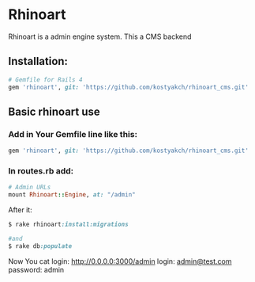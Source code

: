 # Rhinoart

Rhinoart is a admin engine system. This a CMS backend

## Installation:

``` ruby
# Gemfile for Rails 4
gem 'rhinoart', git: 'https://github.com/kostyakch/rhinoart_cms.git'
```

## Basic rhinoart use

### Add in Your Gemfile line like this:
``` ruby
gem 'rhinoart', git: 'https://github.com/kostyakch/rhinoart_cms.git'
```

### In routes.rb add:
``` ruby
# Admin URLs
mount Rhinoart::Engine, at: "/admin"
```

After it:

``` ruby
$ rake rhinoart:install:migrations

#and
$ rake db:populate
```
Now You cat login: http://0.0.0.0:3000/admin
login: admin@test.com
password: admin